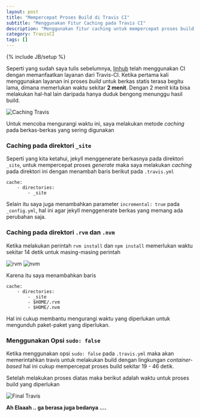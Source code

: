 ```yaml
---
layout: post
title: "Mempercepat Proses Build di Travis CI"
subtitle: "Menggunakan Fitur Caching pada Travis CI"
description: "Menggunakan fitur caching untuk mempercepat proses build pada Travis CI"
category: TravisCI
tags: []
---
```

{% include JB/setup %}

Seperti yang sudah saya tulis sebelumnya, [linhub](https://linhub.io/) telah menggunakan CI dengan memanfaatkan layanan dari Travis-CI. Ketika pertama kali menggunakan layanan ini proses _build_ untuk berkas statis terasa begitu lama, dimana memerlukan waktu sekitar **2 menit**. Dengan 2 menit kita bisa melakukan hal-hal lain daripada hanya duduk bengong menunggu hasil build.

<img src="{{ site.baseurl }}/img/caching-travis.png" class="img-responsive" alt="Caching Travis">

Untuk mencoba mengurangi waktu ini, saya melakukan metode _caching_ pada berkas-berkas yang sering digunakan

### Caching pada direktori `_site`
Seperti yang kita ketahui, jekyll menggenerate berkasnya pada direktori `_site`, untuk mempercepat proses _generate_ maka saya melakukan _caching_ pada direktori ini dengan menambah baris berikut pada `.travis.yml`

    cache:
        - directories:
            - _site

Selain itu saya juga menambahkan parameter `incremental: true` pada `_config.yml`, hal ini agar jekyll menggenerate berkas yang memang ada perubahan saja.

### Caching pada direktori `.rvm` dan `.nvm`
Ketika melakukan perintah `rvm install` dan `npm install` memerlukan waktu sekitar 14 detik untuk masing-masing perintah

<img src="{{ site.baseurl }}/img/rvm-install.png" class="img-responsive" alt="rvm">

<img src="{{ site.baseurl }}/img/npm-install.png" class="img-responsive" alt="nvm">

Karena itu saya menambahkan baris

    cache:
        - directories:
            - _site
            - $HOME/.rvm
            - $HOME/.nvm

Hal ini cukup membantu mengurangi waktu yang diperlukan untuk mengunduh paket-paket yang diperlukan.

### Menggunakan Opsi `sudo: false`
Ketika menggunakan opsi `sudo: false` pada `.travis.yml` maka akan memerintahkan travis untuk melakukan build dengan lingkungan _container-based_ hal ini cukup mempercepat proses build sekitar 19 - 46 detik.

Setelah melakukan proses diatas maka berikut adalah waktu untuk proses build yang diperlukan

<img src="{{ site.baseurl }}/img/final-travisoptimization.png" class="img-responsive" alt="Final Travis">

**Ah Elaaah .. ga berasa juga bedanya ....**